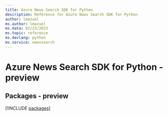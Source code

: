 ```yaml
---
title: Azure News Search SDK for Python
description: Reference for Azure News Search SDK for Python
author: lmazuel
ms.author: lmazuel
ms.data: 02/23/2023
ms.topic: reference
ms.devlang: python
ms.service: newssearch
---
```

# Azure News Search SDK for Python - preview
## Packages - preview
[!INCLUDE [packages](news-search-index.md)]